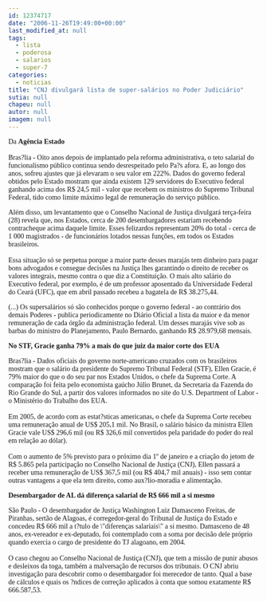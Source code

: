 ```yaml
---
id: 12374717
date: "2006-11-26T19:49:00+00:00"
last_modified_at: null
tags:
  - lista
  - poderosa
  - salarios
  - super-7
categories:
  - noticias
title: "CNJ divulgará lista de super-salários no Poder Judiciário"
sutia: null
chapeu: null
autor: null
imagem: null
---
```

<p><P><FONT face=Verdana>Da <STRONG>Agência Estado</STRONG><BR><BR>Bras?lia - Oito anos depois de implantado pela reforma administrativa, o teto salarial do funcionalismo público continua sendo desrespeitado pelo Pa?s afora. E, ao longo dos anos, sofreu ajustes que já elevaram o seu valor em 222%. Dados do governo federal obtidos pelo Estado mostram que ainda existem 129 servidores do Executivo federal ganhando acima dos R$ 24,5 mil - valor que recebem os ministros do Supremo Tribunal Federal, tido como limite máximo legal de remuneração do serviço público.</FONT></P></p>
<p><P><FONT face=Verdana>Além disso, um levantamento que o Conselho Nacional de Justiça divulgará terça-feira (28) revela que, nos Estados, cerca de 200 desembargadores estariam recebendo contracheque acima daquele limite. Esses felizardos representam 20% do total - cerca de 1 000 magistrados - de funcionários lotados nessas funções, em todos os Estados brasileiros.<BR><BR>Essa situação só se perpetua porque a maior parte desses marajás tem dinheiro para pagar bons advogados e consegue decisões na Justiça lhes garantindo o direito de receber os valores integrais, mesmo contra o que diz a Constituição. O mais alto salário do Executivo federal, por exemplo, é de um professor aposentado da Universidade Federal do Ceará (UFC), que em abril passado recebeu a bagatela de R$ 38.275,44.</FONT></P></p>
<p><P><FONT face=Verdana>(...) </FONT><FONT face=Verdana>Os supersalários só são conhecidos porque o governo federal - ao contrário dos demais Poderes - publica periodicamente no Diário Oficial a lista da maior e da menor remuneração de cada órgão da administração federal. Um desses marajás vive sob as barbas do ministro do Planejamento, Paulo Bernardo, ganhando R$ 28.979,68 mensais.<BR></FONT></P><B></p>
<p><P><FONT face=Verdana>No STF, Gracie ganha 79% a mais do que juiz da maior corte dos EUA</FONT></P></B></p>
<p><P><FONT face=Verdana>Bras?lia - Dados oficiais do governo norte-americano cruzados com os brasileiros mostram que o salário da presidente do Supremo Tribunal Federal (STF), Ellen Gracie, é 79% maior do que o do seu par nos Estados Unidos, o chefe da Suprema Corte. A comparação foi feita pelo economista gaúcho Júlio Brunet, da Secretaria da Fazenda do Rio Grande do Sul, a partir dos valores informados no site do U.S. Department of Labor - o Ministério do Trabalho dos EUA. <BR><BR>Em 2005, de acordo com as estat?sticas americanas, o chefe da Suprema Corte recebeu uma remuneração anual de US$ 205,1 mil. No Brasil, o salário básico da ministra Ellen Gracie vale US$ 296,6 mil (ou R$ 326,6 mil convertidos pela paridade do poder do real em relação ao dólar). <BR><BR>Com o aumento de 5% previsto para o próximo dia 1º de janeiro e a criação do jetom de R$ 5.865 pela participação no Conselho Nacional de Justiça (CNJ), Ellen passará a receber uma remuneração de US$ 367,5 mil (ou R$ 404,7 mil anuais) - isso sem contar outras vantagens a que ela tem direito, como aux?lio-moradia e alimentação. </FONT></P></p>
<p><P><B><FONT face=Verdana>Desembargador de AL dá diferença salarial de R$ 666 mil a si mesmo</P></FONT></p>
<p><P></B><FONT face=Verdana>São Paulo - O desembargador de Justiça Washington Luiz Damasceno Freitas, de Piranhas, sertão de Alagoas, é corregedor-geral do Tribunal de Justiça do Estado e concedeu R$ 666 mil a t?tulo de \"diferenças salariais\" a si mesmo. Damasceno de 48 anos, ex-vereador e ex-deputado, foi contemplado com a soma por decisão dele próprio quando exercia o cargo de presidente do TJ alagoano, em 2004.<BR><BR>O caso chegou ao Conselho Nacional de Justiça (CNJ), que tem a missão de punir abusos e desleixos da toga, também a malversação de recursos dos tribunais. O CNJ abriu investigação para descobrir como o desembargador foi merecedor de tanto. Qual a base de cálculos e quais os ?ndices de correção aplicados à conta que somou exatamente R$ 666.587,53.</P></FONT> </p>
